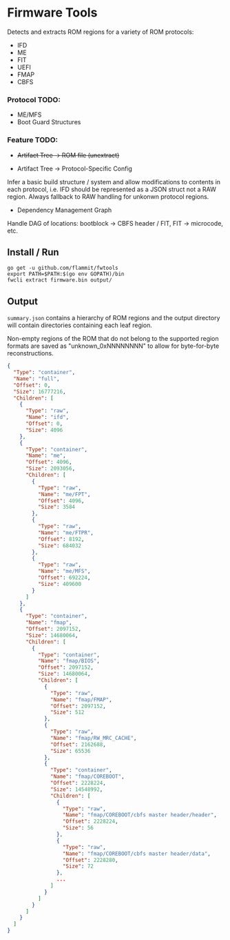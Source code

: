 # Firmware Tools

Detects and extracts ROM regions for a variety of ROM protocols:

* IFD
* ME
* FIT
* UEFI
* FMAP
* CBFS

### Protocol TODO: 
* ME/MFS
* Boot Guard Structures

### Feature TODO:
* ~~Artifact Tree -> ROM file (unextract)~~

* Artifact Tree -> Protocol-Specific Config

Infer a basic build structure / system and allow modifications to
contents in each protocol, i.e. IFD should be represented as a
JSON struct not a RAW region.  Always fallback to RAW handling
for unkonwn protocol regions.

* Dependency Management Graph

Handle DAG of locations: bootblock -> CBFS header / FIT, 
FIT -> microcode, etc.

## Install / Run

```
go get -u github.com/flammit/fwtools
export PATH=$PATH:$(go env GOPATH)/bin
fwcli extract firmware.bin output/
```

## Output

`summary.json` contains a hierarchy of ROM regions and the output
directory will contain directories containing each leaf region.

Non-empty regions of the ROM that do not belong to the supported
region formats are saved as "unknown_0xNNNNNNNN" to allow for
byte-for-byte reconstructions.

```json
{
  "Type": "container",
  "Name": "full",
  "Offset": 0,
  "Size": 16777216,
  "Children": [
    {
      "Type": "raw",
      "Name": "ifd",
      "Offset": 0,
      "Size": 4096
    },
    {
      "Type": "container",
      "Name": "me",
      "Offset": 4096,
      "Size": 2093056,
      "Children": [
        {
          "Type": "raw",
          "Name": "me/FPT",
          "Offset": 4096,
          "Size": 3584
        },
        {
          "Type": "raw",
          "Name": "me/FTPR",
          "Offset": 8192,
          "Size": 684032
        },
        {
          "Type": "raw",
          "Name": "me/MFS",
          "Offset": 692224,
          "Size": 409600
        }
      ]
    },
    {
      "Type": "container",
      "Name": "fmap",
      "Offset": 2097152,
      "Size": 14680064,
      "Children": [
        {
          "Type": "container",
          "Name": "fmap/BIOS",
          "Offset": 2097152,
          "Size": 14680064,
          "Children": [
            {
              "Type": "raw",
              "Name": "fmap/FMAP",
              "Offset": 2097152,
              "Size": 512
            },
            {
              "Type": "raw",
              "Name": "fmap/RW_MRC_CACHE",
              "Offset": 2162688,
              "Size": 65536
            },
            {
              "Type": "container",
              "Name": "fmap/COREBOOT",
              "Offset": 2228224,
              "Size": 14548992,
              "Children": [
                {
                  "Type": "raw",
                  "Name": "fmap/COREBOOT/cbfs master header/header",
                  "Offset": 2228224,
                  "Size": 56
                },
                {
                  "Type": "raw",
                  "Name": "fmap/COREBOOT/cbfs master header/data",
                  "Offset": 2228280,
                  "Size": 72
                },
                ...
              ]
            }
          ]
        }
      ]
    }
  ]
}

```
